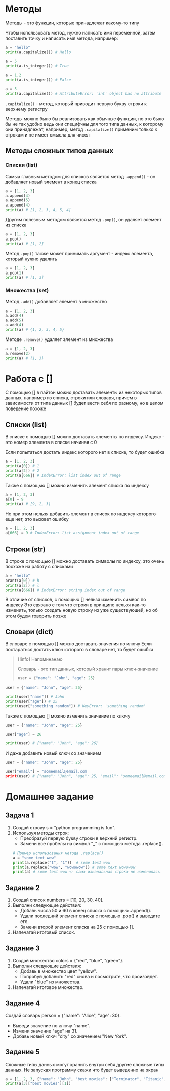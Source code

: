 # Методы

Методы - это функции, которые принадлежат какому-то типу

Чтобы использовать метод, нужно написать имя переменной, затем поставить точку и
написать имя метода, например:

```python
a = "hello"
print(a.capitalize()) # Hello

a = 5
print(a.is_integer()) # True

a = 1.2
print(a.is_integer()) # False

a = 5
print(a.capitalize()) # AttributeError: 'int' object has no attribute 'capitalize'
```

`.capitalize()` - метод, который приводит первую букву строки к верхнему
регистру

Методы можно было бы реализовать как обычные функции, но это было бы не так
удобно ведь они специфчны для того типа данных, к которому они принадлежат,
например, метод `.capitalize()` применим только к строкам и не имеет смысла для
чисел

## Методы сложных типов данных

### Списки (list)

Самыа главным методом для списков является метод `.append()` - он добавляет
новый элемент в конец списка

```python
a = [1, 2, 3]
a.append(4)
a.append(5)
a.append(4)
print(a) # [1, 2, 3, 4, 5, 4]
```

Другим полезным методом является метод `.pop()`, он удаляет элемент из списка

```python
a = [1, 2, 3]
a.pop()
print(a) # [1, 2]
```

Метод `.pop()` также может принимать аргумент - индекс элемента, который нужно
удалить

```python
a = [1, 2, 3]
a.pop(1)
print(a) # [1, 3]
```

### Множества (set)

Метод `.add()` добавляет элемент в множество

```python
a = {1, 2, 3}
a.add(4)
a.add(5)
a.add(4)
print(a) # {1, 2, 3, 4, 5}
```

Методе `.remove()` удаляет элемент из множества

```python
a = {1, 2, 3}
a.remove(2)
print(a) # {1, 3}
```

# Работа с []

С помощью [] в пайтон можно доставать элементы из некоторых типов данных,
например из списка, строки или словаря, причем в зависимости от типа данных []
будет вести себя по разному, но в целом поведение похоже

## Списки (list)

В списке с помощью [] можно доставать элементы по индексу. Индекс - это номер
элемента в списке начиная с 0

Если попытаться достать индекс которого нет в списке, то будет ошибка

```python
a = [1, 2, 3]
print(a[0]) # 1
print(a[2]) # 2
print(a[666]) # IndexError: list index out of range
```

Также с помощью [] можно изменить элемент списка по индексу

```python
a = [1, 2, 3]
a[0] = 9
print(a) # [9, 2, 3]
```

Но при этом нельзя добавить элемент в список по индексу которого еще нет, это
вызовет ошибку

```python
a = [1, 2, 3]
a[666] = 9 # IndexError: list assignment index out of range
```

## Строки (str)

В строке с помощью [] можно доставать символы по индексу, это очень поохоже на
работу с списками

```python
a = "hello"
prаnt(a[0]) # h
print(a[2]) # l
print(a[666]) # IndexError: string index out of range
```

В отличие от списков, с помощью [] нельзя изменить символ по индексу Это связано
с тем что строки в принципе нельзя как-то изменить, только создать новую строку
из уже существующей, но об этом будем говорить позже

## Словари (dict)

В словаре с помощью [] можно доставать значения по ключу Если постараться
достать ключ которого в словаре нет, то будет ошибка

> [!info] Напоминанаю
>
> Словарь - это тип данных, который хранит пары ключ-значение
>
> ```python
> user = {"name": "John", "age": 25}
> ```

```python
user = {"name": "John", "age": 25}

print(user["name"]) # John
print(user["age"]) # 25
print(user["something random"]) # KeyError: 'something random'
```

Также с помощью [] можно изменить значение по ключу

```python
user = {"name": "John", "age": 25}

user["age"] = 26

print(user) # {"name": "John", "age": 26}
```

И даже добавить новый ключ со значением

```python
user = {"name": "John", "age": 25}

user["email"] = "someemail@email.com
print(user) # {"name": "John", "age": 25, "email": "someemail@email.com"}
```

# Домашнее задание

## Задача 1

1. Создай строку s = "python programming is fun".
2. Используя методы строк:
   - Преобразуй первую букву строки в верхний регистр.
   - Замени все пробелы на символ "\_" с помощью метода .replace().
   ```python
   # Пример использования метода .replace()
   a = "some text wow"
   print(a.replace("t", "1"))  # some 1ex1 wow
   print(a.replace("wow", "wowowow")) # some text wowowow
   print(a) # some text wow <- сама изначальная строка не изменилась
   ```

## Задание 2

1. Создай список numbers = [10, 20, 30, 40].
2. Выполни следующие действия:
   - Добавь числа 50 и 60 в конец списка с помощью .append().
   - Удали последний элемент списка с помощью .pop() и выведите его.
   - Замени второй элемент списка на 25 с помощью [].
3. Напечатай итоговый список.

## Задание 3

1. Создай множество colors = {"red", "blue", "green"}.
2. Выполни следующие действия:
   - Добавь в множество цвет "yellow".
   - Попробуй добавить "red" снова и посмотрите, что произойдет.
   - Удали "blue" из множества.
3. Напечатай итоговое множество.

## Задание 4

Создай словарь person = {"name": "Alice", "age": 30}.

- Выведи значение по ключу "name".
- Измени значение "age" на 31.
- Добавь новый ключ "city" со значением "New York".

## Задание 5

Сложные типы данных могут хранить внутри себя другие сложные типы данных. Не
запуская программу скажи что будет выведенно на экран

```python
a = [1, 2, 3, {"name": "John", "best movies": ["Terminator", "Titanic", "Avatar"]}]
print(a[3]["best movies"][1])
```
